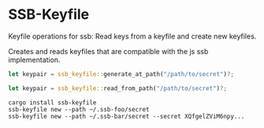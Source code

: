 # SSB-Keyfile

Keyfile operations for ssb: Read keys from a keyfile and create new keyfiles.

Creates and reads keyfiles that are compatible with the js ssb implementation.

```rust
let keypair = ssb_keyfile::generate_at_path("/path/to/secret")?;

let keypair = ssb_keyfile::read_from_path("/path/to/secret")?;
```

```
cargo install ssb-keyfile
ssb-keyfile new --path ~/.ssb-foo/secret
ssb-keyfile new --path ~/.ssb-bar/secret --secret XQfgelZViM6npy...
```
